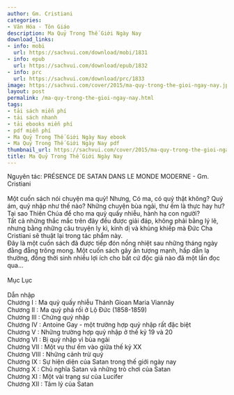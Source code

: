```yaml
---
author: Gm. Cristiani
categories:
- Văn Hóa - Tôn Giáo
description: Ma Quỷ Trong Thế Giới Ngày Nay
download_links:
- info: mobi
  url: https://sachvui.com/download/mobi/1831
- info: epub
  url: https://sachvui.com/download/epub/1832
- info: prc
  url: https://sachvui.com/download/prc/1833
image: https://sachvui.com/cover/2015/ma-quy-trong-the-gioi-ngay-nay.jpg
layout: post
permalink: /ma-quy-trong-the-gioi-ngay-nay.html
tags:
- tải sách miễn phí
- tải sách nhanh
- tải ebooks miễn phí
- pdf miễn phí
- Ma Quỷ Trong Thế Giới Ngày Nay ebook
- Ma Quỷ Trong Thế Giới Ngày Nay pdf
thumbnail_url: https://sachvui.com/cover/2015/ma-quy-trong-the-gioi-ngay-nay.jpg
title: Ma Quỷ Trong Thế Giới Ngày Nay
---
```


 <div class="item-desc text-justify"> <p>Nguyên tác: PRÉSENCE DE SATAN DANS LE MONDE MODERNE - Gm. Cristiani <br><br>Một cuốn sách nói chuyện ma quỷ! Nhưng, Có ma, có quỷ thật không? Quỷ ám, quỷ nhập như thế nào? Những chuyện bùa ngải, thư ếm là thực hay hư? Tại sao Thiên Chúa để cho ma quỷ quấy nhiễu, hành hạ con người?<br>Tất cả những thắc mắc trên đây đều được giải đáp, không phải bằng lý lẽ, nhưng bằng những câu truyện ly kì, kinh dị và khủng khiếp mà Đức Cha Cristiani sẽ thuật lại trong tác phẩm này.<br>Đây là một cuốn sách đã được tiếp đón nồng nhiệt sau những tháng ngày đằng đẵng trông mong. Một cuốn sách gây ấn tượng mạnh, hấp dẫn lạ thường, đồng thời sinh nhiều lợi ích cho bất cứ độc giả nào đã một lần đọc qua...<br><br>Mục Lục<br><br>Dẫn nhập<br>Chương I : Ma quỷ quấy nhiễu Thánh Gioan Maria Viannây<br>Chương II : Ma quỷ phá rối ở Lộ Đức (1858-1859)<br>Chương III : Chứng quỷ nhập<br>Chương IV : Antoine Gay - một trường hợp quỷ nhập rất đặc biệt<br>Chương V : Những trường hợp quỷ nhập ở thế kỷ 19 và 20<br>Chương VI : Bị quỷ nhập vì bùa ngải<br>Chương VII : Một vụ thư ếm vào giữa thế kỷ XX<br>Chương VIII : Những cảnh trừ quỷ<br>Chương IX : Sự hiện diện của Satan trong thế giới ngày nay<br>Chương X : Chủ nghĩa Satan và những trò chơi của Satan<br>Chương XI : Một vài trạng sư của Lucifer<br>Chương XII : Tâm lý của Satan<br> </p> </div>